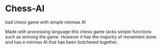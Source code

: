 # Chess-AI
bad chess game with simple minmax AI

Made with processing language this chess game lacks simple functions such as winning the game.
However it has the majority of movement done and has a minmax AI that has been butchered together.
